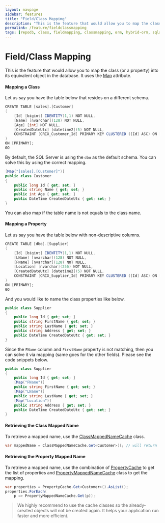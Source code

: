 ```yaml
---
layout: navpage
sidebar: features
title: "Field/Class Mapping"
description: "This is the feature that would allow you to map the class (or a property) into its equivalent object in the database."
permalink: /feature/fieldclassmapping
tags: [repodb, class, fieldmapping, classmapping, orm, hybrid-orm, sqlserver, sqlite, mysql, postgresql]
---
```


# Field/Class Mapping

This is the feature that would allow you to map the class (or a property) into its equivalent object in the database. It uses the [Map](/attribute/map) attribute.

#### Mapping a Class

Let us say you have the table below that resides on a different schema.

```csharp
CREATE TABLE [sales].[Customer]
(
	[Id] [bigint] IDENTITY(1,1) NOT NULL,
	[Name] [nvarchar](128) NOT NULL,
	[Age] [int] NOT NULL,
	[CreatedDateUtc] [datetime2](5) NOT NULL,
	CONSTRAINT [CRIX_Customer_Id] PRIMARY KEY CLUSTERED ([Id] ASC) ON [PRIMARY]
)
ON [PRIMARY];
GO
```

By default, the SQL Server is using the `dbo` as the default schema. You can solve this by using the correct mapping.

```csharp
[Map("[sales].[Customer]")]
public class Customer
{
    public long Id { get; set; }
    public string Name { get; set; }
    public int Age { get; set; }
    public DateTime CreatedDateUtc { get; set; }
}
```

You can also map if the table name is not equals to the class name.

#### Mapping a Property

Let us say you have the table below with non-descriptive columns.

```csharp
CREATE TABLE [dbo].[Supplier]
(
	[Id] [bigint] IDENTITY(1,1) NOT NULL,
	[LName] [nvarchar](128) NOT NULL,
	[FName] [nvarchar](128) NOT NULL,
	[Location] [nvarchar](256) NOT NULL,
	[CreatedDateUtc] [datetime2](5) NOT NULL,
	CONSTRAINT [CRIX_Supplier_Id] PRIMARY KEY CLUSTERED ([Id] ASC) ON [PRIMARY]
)
ON [PRIMARY];
GO
```

And you would like to name the class properties like below.

```csharp
public class Supplier
{
    public long Id { get; set; }
    public string FirstName { get; set; }
    public string LastName { get; set; }
    public string Address { get; set; }
    public DateTime CreatedDateUtc { get; set; }
}
```

Since the `FName` column and `FirstName` property is not matching, then you can solve it via mapping (same goes for the other fields). Please see the code snippets below.

```csharp
public class Supplier
{
    public long Id { get; set; }
    [Map("FName")]
    public string FirstName { get; set; }
    [Map("LName")]
    public string LastName { get; set; }
    [Map("Location")]
    public string Address { get; set; }
    public DateTime CreatedDateUtc { get; set; }
}
```

#### Retrieving the Class Mapped Name

To retrieve a mapped name, use the [ClassMappedNameCache](/cacher/classmappednamecache) class.

```csharp
var mappedName = ClassMappedNameCache.Get<Customer>(); // will return '[sales].[Customer]' rather than 'Customer'
```

#### Retrieving the Property Mapped Name

To retrieve a mapped name, use the combination of [PropertyCache](/cacher/propertycache) to get the list of properties and [PropertyMappedNameCache](/cacher/propertymappednamecache) class to get the mapping.

```csharp
var properties = PropertyCache.Get<Customer>().AsList();
properties.ForEach(
    p => PropertyMappedNameCache.Get(p)); 
```

> We highly recommend to use the cache classes so the already-created objects will not be created again. It helps your application run faster and more efficient.